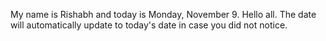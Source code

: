 My name is Rishabh and today is Monday, November 9. Hello all. The date will automatically update to today's date in case you did not notice.
